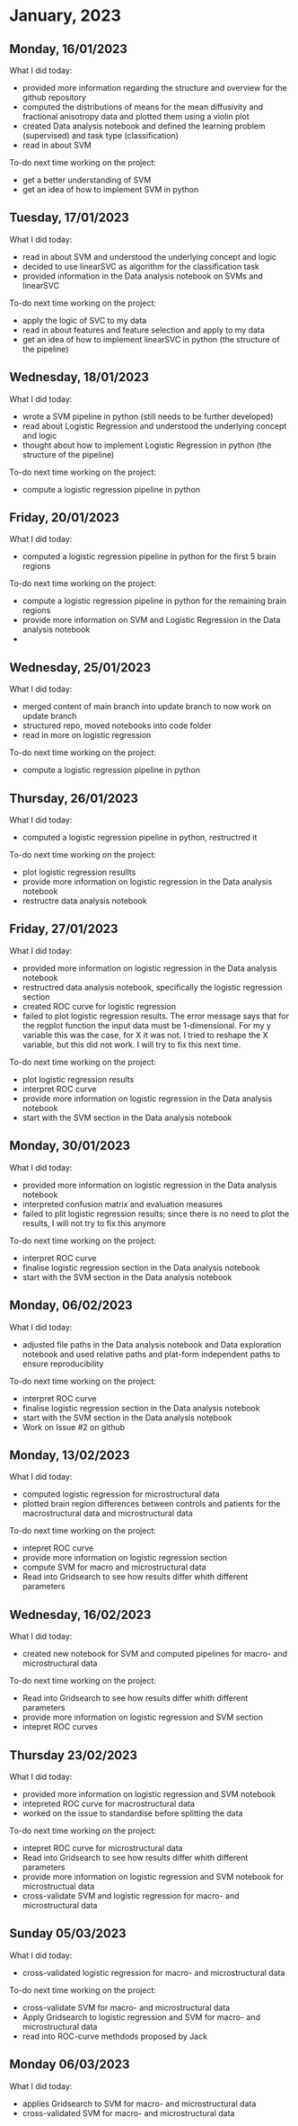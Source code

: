 # January, 2023

## Monday, 16/01/2023
What I did today:
- provided more information regarding the structure and overview for the github repository
- computed the  distributions of means for the mean diffusivity and fractional anisotropy data and plotted them using a violin plot
- created Data analysis notebook and defined the learning problem (supervised) and task type (classification)
- read in about SVM 

To-do next time working on the project:
- get a better understanding of SVM 
- get an idea of how to implement SVM in python

## Tuesday, 17/01/2023
What I did today:
- read in about SVM and understood the underlying concept and logic
- decided to use linearSVC as algorithm for the classification task
- provided information in the Data analysis notebook on SVMs and linearSVC

To-do next time working on the project:
- apply the logic of SVC to my data 
- read in about features and feature selection and apply to my data 
- get an idea of how to implement linearSVC in python (the structure of the pipeline)


## Wednesday, 18/01/2023
What I did today:
- wrote a SVM pipeline in python (still needs to be further developed)
- read about Logistic Regression and understood the underlying concept and logic
- thought about how to implement Logistic Regression in python (the structure of the pipeline)

To-do next time working on the project:
- compute a logistic regression pipeline in python


## Friday, 20/01/2023
What I did today:
- computed a logistic regression pipeline in python for the first 5 brain regions

To-do next time working on the project:
- compute a logistic regression pipeline in python for the remaining brain regions
- provide more information on SVM and Logistic Regression in the Data analysis notebook
-

## Wednesday, 25/01/2023
What I did today:
- merged content of main branch into update branch to now work on update branch
- structured repo, moved notebooks into code folder
- read in more on logistic regression 

To-do next time working on the project:
- compute a logistic regression pipeline in python 

## Thursday, 26/01/2023
What I did today:
- computed a logistic regression pipeline in python, restructred it 

To-do next time working on the project:
- plot logistic regression resullts 
- provide more information on logistic regression in the Data analysis notebook
- restructre data analysis notebook

## Friday, 27/01/2023
What I did today:
- provided more information on logistic regression in the Data analysis notebook
- restructred data analysis notebook, specifically the logistic regression section
- created ROC curve for logistic regression
- failed to plot logistic regression results. The error message says that for the regplot function the input data must be 1-dimensional. For my y variable this was the case, for X it was not. I tried to reshape the X variable, but this did not work. I will try to fix this next time.

To-do next time working on the project:
- plot logistic regression results
- interpret ROC curve
- provide more information on logistic regression in the Data analysis notebook
- start with the SVM section in the Data analysis notebook

## Monday, 30/01/2023
What I did today:
- provided more information on logistic regression in the Data analysis notebook
- interpreted confusion matrix and evaluation measures
- failed to plit logistic regression results; since there is no need to plot the results, I will not try to fix this anymore

To-do next time working on the project:
- interpret ROC curve
- finalise logistic regression section in the Data analysis notebook
- start with the SVM section in the Data analysis notebook


## Monday, 06/02/2023
What I did today:
- adjusted file paths in the Data analysis notebook and Data exploration notebook and used relative paths and plat-form independent paths to ensure reproducibility 

To-do next time working on the project:
- interpret ROC curve
- finalise logistic regression section in the Data analysis notebook
- start with the SVM section in the Data analysis notebook
- Work on Issue #2 on github 

## Monday, 13/02/2023
What I did today:
- computed logistic regression for microstructural data
- plotted brain region differences between controls and patients for the macrostructural data and microstructural data

To-do next time working on the project:
- intepret ROC curve
- provide more information on logistic regression section
- compute SVM for macro and microstructural data
- Read into Gridsearch to see how results differ whith different parameters

## Wednesday, 16/02/2023
What I did today:
- created new notebook for SVM and computed pipelines for macro- and microstructural data

To-do next time working on the project:
- Read into Gridsearch to see how results differ whith different parameters
- provide more information on logistic regression and SVM section
- intepret ROC curves


## Thursday 23/02/2023
What I did today:
- provided more information on logistic regression and SVM notebook
- intepreted ROC curve for macrostructural data
- worked on the issue to standardise before splitting the data

To-do next time working on the project:
- intepret ROC curve for microstructural data
- Read into Gridsearch to see how results differ whith different parameters
- provide more information on logistic regression and SVM notebook for microstructual data
- cross-validate SVM and logistic regression for macro- and microstructural data

## Sunday 05/03/2023
What I did today:
- cross-validated logistic regression for macro- and microstructural data

To-do next time working on the project:
- cross-validate SVM for macro- and microstructural data
- Apply Gridsearch to logistic regression and SVM for macro- and microstructural data
- read into ROC-curve methdods proposed by Jack

## Monday 06/03/2023
What I did today:
- applies Gridsearch to SVM for macro- and microstructural data
- cross-validated SVM for macro- and microstructural data


